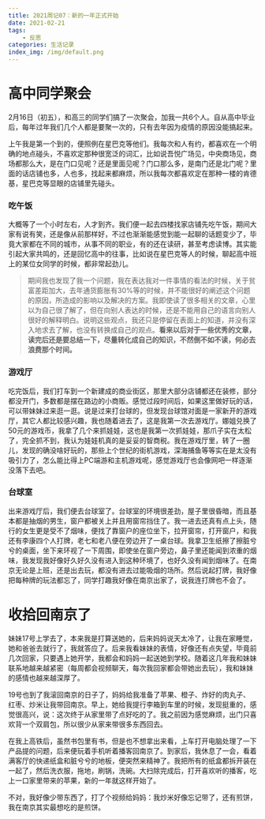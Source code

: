 ```yaml
---
title: 2021周记07：新的一年正式开始
date: 2021-02-21
tags:
    - 反思
categories: 生活记录
index_img: /img/default.png
---
```


# 高中同学聚会

2月16日（初五），和高三的同学们搞了一次聚会，加我一共6个人。自从高中毕业后，每年过年我们几个人都是要聚一次的，只有去年因为疫情的原因没能搞起来。

上午我是第一个到的，便照例在星巴克等他们。我每次和人有约，都喜欢在一个明确的地点碰头，不喜欢定那种很宽泛的词汇，比如说吾悦广场见，中央商场见，商场都那么大，是在门口见呢？还是里面见呢？门口那么多，是南门还是北门呢？里面的话店铺也多，人也多，找起来都麻烦，所以我每次都喜欢定在那种一楼的肯德基，星巴克等显眼的店铺里先碰头。

### 吃午饭

大概等了一个小时左右，人才到齐。我们便一起去四楼找家店铺先吃午饭，期间大家有说有笑，还是像从前那样好，不过也渐渐能感觉到能一起聊的话题变少了，毕竟大家都在不同的城市，从事不同的职业，有的还在读研，甚至考虑读博。其实能引起大家共鸣的，还是回忆高中的往事，比如说在星巴克等人的时候，聊起高中班上的某位女同学的时候，都非常起劲儿。

>期间我也发现了我一个问题，我在表达我对一件事情的看法的时候，关于贫富差距加大，去年通货膨胀有30%等的时候，并不能很好的阐述这个问题的原因，所造成的影响以及解决的方案。我即使读了很多相关的文章，心里以为自己很了解了，但在向别人表达的时候，还是不能用自己的语言向别人很好的解释明白。说明这些观点，我还只是停留在表面上的知道，并没有深入地求去了解，也没有转换成自己的观点。**看来以后对于一些优秀的文章，读完后还是要总结一下，尽量转化成自己的知识，不然倒不如不读，何必去浪费那个时间。**

### 游戏厅

吃完饭后，我们打车到一个新建成的商业街区，那里大部分店铺都还在装修，部分都没开门，多数都是摆在路边的小商贩。感觉过段时间后，如果这里做好玩的话，可以带妹妹过来逛一逛。说是过来打台球的，但发现台球馆对面是一家新开的游戏厅，其它人都比较感兴趣，我也随着进去了，这是我第一次去游戏厅。娜姐兑换了50元的游戏币，我拿了几个来抓娃娃，这也是我第一次抓娃娃，那爪子实在太松了，完全抓不到，我认为娃娃机真的是妥妥的智商税。我在游戏厅里，转了一圈儿，发现的确没啥好玩的，那些上个世纪的街机游戏，深海捕鱼等等实在是太没有吸引力了，怎么能比得上PC端游和主机游戏呢，感觉游戏厅也会像网吧一样逐渐没落下去吧。

### 台球室

出来游戏厅后，我们便去台球室了。台球室的环境很差劲，屋子里很昏暗，而且基本都是抽烟的男生，窗户都被关上并且用窗帘挡住了。我一进去还真有点上头，随行的女生更是受不了烟味，便找了靠窗户的座位坐下，拉开窗帘，打开窗户，和我还有李康四个人打牌，老七和老八便在旁边开了一桌台球。我拿卫生纸擦了擦脏兮兮的桌面，坐下来环视了一下周围，即使坐在窗户旁边，鼻子里还能闻到浓重的烟味，我发现我好像好久好久没有进入到这种环境了，也好久没有闻到烟味了。在南京无论是上班，还是出去玩，都没有进去过能吸烟的场所。然后说起打牌，我好像把每种牌的玩法都忘了，同学打趣我好像在南京出家了，说我连打牌也不会了。

# 收拾回南京了

妹妹17号上学去了，本来我是打算送她的，后来妈妈说天太冷了，让我在家睡觉，她和爸爸去就行了，我就答应了。后来我看妹妹的表情，好像还有点失望，毕竟前几次回家，只要遇上她开学，我都会和妈妈一起送她到学校。随着这几年我和妹妹联系地越来越紧密（每周都会视频聊天，每次我回家都会带她出去玩），我和妹妹的感情也越来越深厚了。

19号也到了我滚回南京的日子了，妈妈给我准备了苹果、橙子、炸好的肉丸子、红枣、炒米让我带回南京。早上，她给我提行李箱到车里的时候，发现挺重的，感觉很高兴，说：这次终于从家里带了点好吃的了。我之前因为感觉麻烦，出门只喜欢背一个双肩包，所以很少从家来带很多东西回去。

在我上高铁后，虽然书包里有书，但是也不想拿出来看，上车打开电脑处理了一下产品提的问题，后来便玩着手机听着播客回南京了。到家后，我休息了一会，看着满客厅的快递纸盒和脏兮兮的地板，便突然来精神了。我把所有的纸盒都拆开装在一起了，然后洗衣服，拖地，刷锅，洗碗。大扫除完成后，打开喜欢听的播客，吃上一口家里带来的苹果，新的一年就这样开始了。

不对，我好像少带东西了，打了个视频给妈妈：我炒米好像忘记带了，还有煎饼，我在南京其实最想吃的是煎饼。
